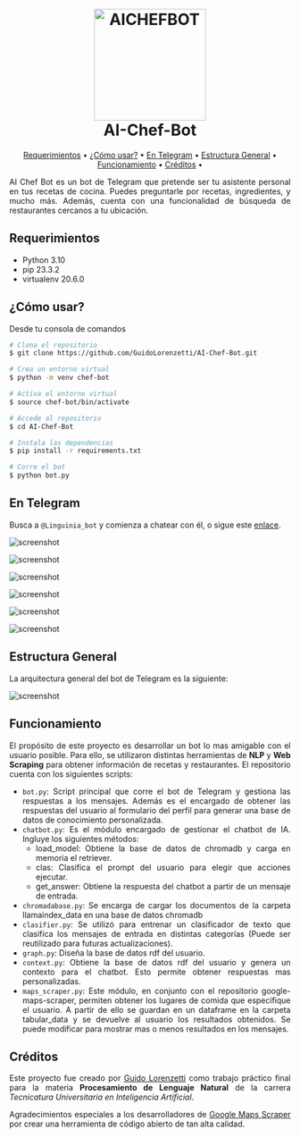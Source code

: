 <h1 align="center">
  <br>
  <img src="https://raw.githubusercontent.com/GuidoLorenzetti/AI-Chef-Bot/main/app/styles/logo1-removebg-preview.png" alt="AICHEFBOT" width="200"></a>
  <br>
  AI-Chef-Bot
  <br>
</h1>

<p align="center">
  <a href="#requerimientos">Requerimientos</a> •
  <a href="#¿cómo-usar">¿Cómo usar?</a> •
  <a href="#en-telegram">En Telegram</a> •
  <a href="#estructura-general">Estructura General</a> •
  <a href="#funcionamiento">Funcionamiento</a> •
  <a href="#créditos">Créditos</a> •
</p>

<div style="text-align: justify;">

AI Chef Bot es un bot de Telegram que pretende ser tu asistente personal en tus recetas de cocina. Puedes preguntarle por recetas, ingredientes, y mucho más. Además, cuenta con una funcionalidad de búsqueda de restaurantes cercanos a tu ubicación.

</div>

## Requerimientos

- Python 3.10
- pip 23.3.2
- virtualenv 20.6.0

## ¿Cómo usar?

Desde tu consola de comandos

```bash
# Clona el repositorio
$ git clone https://github.com/GuidoLorenzetti/AI-Chef-Bot.git

# Crea un entorno virtual
$ python -m venv chef-bot

# Activa el entorno virtual
$ source chef-bot/bin/activate

# Accede al repositorio
$ cd AI-Chef-Bot

# Instala las dependencias
$ pip install -r requirements.txt

# Corre el bot
$ python bot.py
```

## En Telegram

Busca a `@Linguinia_bot` y comienza a chatear con él, o sigue este [enlace](https://t.me/Linguinia_bot).

![screenshot](https://raw.githubusercontent.com/GuidoLorenzetti/AI-Chef-Bot/main/app/telegram/screenshot%20(1).png)

![screenshot](https://raw.githubusercontent.com/GuidoLorenzetti/AI-Chef-Bot/main/app/telegram/screenshot%20(2).png)

![screenshot](https://raw.githubusercontent.com/GuidoLorenzetti/AI-Chef-Bot/main/app/telegram/screenshot%20(3).png)

![screenshot](https://raw.githubusercontent.com/GuidoLorenzetti/AI-Chef-Bot/main/app/telegram/screenshot%20(4).png)

![screenshot](https://raw.githubusercontent.com/GuidoLorenzetti/AI-Chef-Bot/main/app/telegram/screenshot%20(5).png)

![screenshot](https://raw.githubusercontent.com/GuidoLorenzetti/AI-Chef-Bot/main/app/telegram/screenshot%20(6).png)

## Estructura General

La arquitectura general del bot de Telegram es la siguiente:

![screenshot](https://raw.githubusercontent.com/GuidoLorenzetti/AI-Chef-Bot/main/app/styles/Esquema.png)


## Funcionamiento

<div style="text-align: justify;">

El propósito de este proyecto es desarrollar un bot lo mas amigable con el usuario posible. Para ello, se utilizaron distintas herramientas de **NLP** y **Web Scraping** para obtener información de recetas y restaurantes.
El repositorio cuenta con los siguientes scripts:

* `bot.py`: Script principal que corre el bot de Telegram y gestiona las respuestas a los mensajes. Además es el encargado de obtener las respuestas del usuario al formulario del perfil para generar una base de datos de conocimiento personalizada.
* `chatbot.py`: Es el módulo encargado de gestionar el chatbot de IA. Ingluye los siguientes métodos:
  - load_model: Obtiene la base de datos de chromadb y carga en memoria el retriever.
  - clas: Clasifica el prompt del usuario para elegir que acciones ejecutar.
  - get_answer: Obtiene la respuesta del chatbot a partir de un mensaje de entrada.
* `chromadabase.py`: Se encarga de cargar los documentos de la carpeta llamaindex_data en una base de datos chromadb
* `clasifier.py`: Se utilizó para entrenar un clasificador de texto que clasifica los mensajes de entrada en distintas categorías (Puede ser reutilizado para futuras actualizaciones).
* `graph.py`: Diseña la base de datos rdf del usuario.
* `context.py`: Obtiene la base de datos rdf del usuario y genera un contexto para el chatbot. Esto permite obtener respuestas mas personalizadas.
* `maps_scraper.py`: Este módulo, en conjunto con el repositorio google-maps-scraper, permiten obtener los lugares de comida que especifique el usuario. A partir de ello se guardan en un dataframe en la carpeta tabular_data y se devuelve al usuario los resultados obtenidos. Se puede modificar para mostrar mas o menos resultados en los mensajes.


</div>

## Créditos

<div style="text-align: justify;">

Este proyecto fue creado por [Guido Lorenzetti](https://github.com/GuidoLorenzetti) como trabajo práctico final para la materia **Procesamiento de Lenguaje Natural** de la carrera *Tecnicatura Universitaria en Inteligencia Artificial*.

Agradecimientos especiales a los desarrolladores de [Google Maps Scraper](https://github.com/omkarcloud/google-maps-scraper?tab=readme-ov-file) por crear una herramienta de código abierto de tan alta calidad.

</div>
